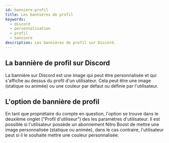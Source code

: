 ```yaml
---
id: banniere-profil
title: Les bannières de profil
keywords:
  - discord
  - personnalisation
  - profil
  - banniere
description: Les bannières de profil sur Discord.
---
```

## La bannière de profil sur Discord
La bannière sur Discord est une image qui peut être personnalisée et qui s'affiche au dessus du profil d'un utilisateur. Cela peut être une image (statique ou animée) ou une couleur par défaut ou définie par l'utilisateur.

## L'option de bannière de profil
En tant que propriétaire du compte en question, l'option se trouve dans le deuxième onglet ("Profil d'utiliseur") des les paramètres d'utilisateur. Il est possible si l'utilisateur possède un abonnement Nitro Boost de mettre une image personnalisée (statique ou animée), dans le cas contraire, l'utilisateur peut si il le souhaite mettre une couleur personnalisée.

